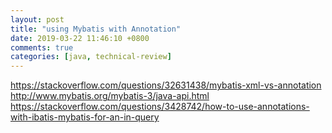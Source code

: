 ```yaml
---
layout: post
title: "using Mybatis with Annotation"
date: 2019-03-22 11:46:10 +0800
comments: true
categories: [java, technical-review]
---
```


https://stackoverflow.com/questions/32631438/mybatis-xml-vs-annotation
http://www.mybatis.org/mybatis-3/java-api.html
https://stackoverflow.com/questions/3428742/how-to-use-annotations-with-ibatis-mybatis-for-an-in-query